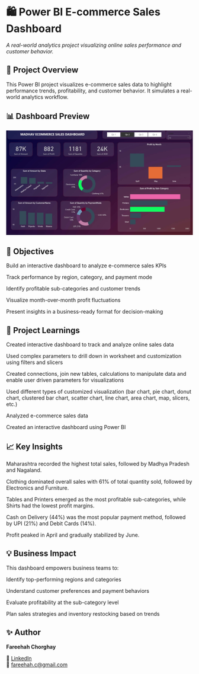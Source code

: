 # 🛍️ Power BI E-commerce Sales Dashboard
*A real-world analytics project visualizing online sales performance and customer behavior.*

## 📌 Project Overview

This Power BI project visualizes e-commerce sales data to highlight performance trends, profitability, and customer behavior.
It simulates a real-world analytics workflow.

## 📊 Dashboard Preview

![Power BI Dashboard](data/powerbi_dashboard_preview.png)

## 🧠 Objectives

Build an interactive dashboard to analyze e-commerce sales KPIs

Track performance by region, category, and payment mode

Identify profitable sub-categories and customer trends

Visualize month-over-month profit fluctuations

Present insights in a business-ready format for decision-making

## 🧠 Project Learnings

Created interactive dashboard to track and analyze online sales data

Used complex parameters to drill down in worksheet and customization using filters and slicers

Created connections, join new tables, calculations to manipulate data and enable user driven parameters for visualizations

Used different types of customized visualization (bar chart, pie chart, donut chart, clustered bar chart, scatter chart, line chart, area chart, map, slicers, etc.)

Analyzed e-commerce sales data

Created an interactive dashboard using Power BI

## 📈 Key Insights

Maharashtra recorded the highest total sales, followed by Madhya Pradesh and Nagaland.

Clothing dominated overall sales with 61% of total quantity sold, followed by Electronics and Furniture.

Tables and Printers emerged as the most profitable sub-categories, while Shirts had the lowest profit margins.

Cash on Delivery (44%) was the most popular payment method, followed by UPI (21%) and Debit Cards (14%).

Profit peaked in April and gradually stabilized by June.

## 💡 Business Impact

This dashboard empowers business teams to:

Identify top-performing regions and categories

Understand customer preferences and payment behaviors

Evaluate profitability at the sub-category level

Plan sales strategies and inventory restocking based on trends

## ✨ Author  

   **Fareehah Chorghay**
   
📍 [LinkedIn](https://www.linkedin.com/in/fareehah-chorghay)  
📧 [fareehah.c@gmail.com](mailto:fareehah.c@gmail.com)
